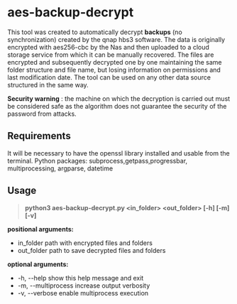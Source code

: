 
# aes-backup-decrypt

This tool was created to automatically decrypt **backups** (no synchronization) created by the qnap hbs3 software. 
The data is originally encrypted with aes256-cbc by the Nas and then uploaded to a cloud storage service from which it can be manually recovered. The files are encrypted and subsequently decrypted one by one maintaining the same folder structure and file name, but losing information on permissions and last modification date. The tool can be used on any other data source structured in the same way.

**Security warning** : the machine on which the decryption is carried out must be considered safe as the algorithm does not guarantee the security of the password from attacks.

## Requirements
It will be necessary to have the openssl library installed and usable from the terminal.
Python packages: subprocess,getpass,progressbar, multiprocessing, argparse, datetime

## Usage
>**python3 aes-backup-decrypt.py <in_folder> <out_folder> [-h] [-m] [-v]**

**positional arguments:**
-  in_folder           path with encrypted files and folders
- out_folder          path to save decrypted files and folders

**optional arguments:**
- -h, --help          show this help message and exit
- -m, --multiprocess  increase output verbosity
-  -v, --verbose       enable multiprocess execution
